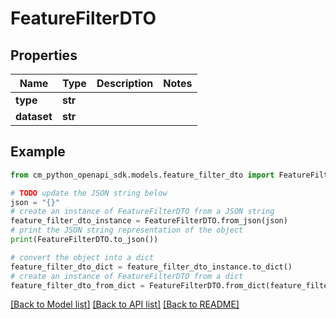 # FeatureFilterDTO


## Properties

Name | Type | Description | Notes
------------ | ------------- | ------------- | -------------
**type** | **str** |  | 
**dataset** | **str** |  | 

## Example

```python
from cm_python_openapi_sdk.models.feature_filter_dto import FeatureFilterDTO

# TODO update the JSON string below
json = "{}"
# create an instance of FeatureFilterDTO from a JSON string
feature_filter_dto_instance = FeatureFilterDTO.from_json(json)
# print the JSON string representation of the object
print(FeatureFilterDTO.to_json())

# convert the object into a dict
feature_filter_dto_dict = feature_filter_dto_instance.to_dict()
# create an instance of FeatureFilterDTO from a dict
feature_filter_dto_from_dict = FeatureFilterDTO.from_dict(feature_filter_dto_dict)
```
[[Back to Model list]](../README.md#documentation-for-models) [[Back to API list]](../README.md#documentation-for-api-endpoints) [[Back to README]](../README.md)


